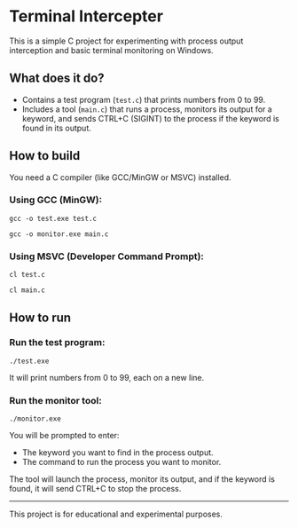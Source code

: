 # Terminal Intercepter

This is a simple C project for experimenting with process output interception and basic terminal monitoring on Windows.

## What does it do?
- Contains a test program (`test.c`) that prints numbers from 0 to 99.
- Includes a tool (`main.c`) that runs a process, monitors its output for a keyword, and sends CTRL+C (SIGINT) to the process if the keyword is found in its output.

## How to build

You need a C compiler (like GCC/MinGW or MSVC) installed.

### Using GCC (MinGW):
```
gcc -o test.exe test.c

gcc -o monitor.exe main.c
```

### Using MSVC (Developer Command Prompt):
```
cl test.c

cl main.c
```

## How to run

### Run the test program:
```
./test.exe
```
It will print numbers from 0 to 99, each on a new line.

### Run the monitor tool:
```
./monitor.exe
```
You will be prompted to enter:
- The keyword you want to find in the process output.
- The command to run the process you want to monitor.

The tool will launch the process, monitor its output, and if the keyword is found, it will send CTRL+C to stop the process.

---

This project is for educational and experimental purposes. 